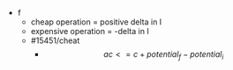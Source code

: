 - f
	- cheap operation = positive delta in I
	- expensive operation = -delta in I
	- #15451/cheat
		- $$ac <= c + potential_f - potential_i$$